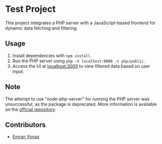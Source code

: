 
#  Test Project 

This project integrates a PHP server with a JavaScript-based frontend for dynamic data fetching and filtering.



## Usage
1. Install dependencies with `npm install`.
2. Run the PHP server using `php -S localhost:8000 -t php/public`.
3. Access the UI at [localhost:3000](http://localhost:3000) to view filtered data based on user input.


## Note
The attempt to use "node-php-server" for running the PHP server was unsuccessful, as the package is deprecated. More information is available on the [official repository](https://github.com/jaceju/node-php-server).

## Contributors
- [Emran Yonas](https://github.com/Emran-Y)

